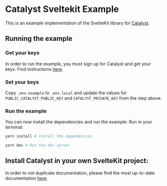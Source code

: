 # Catalyst Sveltekit Example

This is an example implementation of the SvelteKit library for [Catalyst](https://www.catalystmonitor.com).

## Running the example

### Get your keys

In order to run the example, you must sign up for Catalyst and get your keys. Find instructions [here](https://www.catalystmonitor.com/docs/signup).

### Set your keys

Copy `.env.example` to `.env.local` and update the values for `PUBLIC_CATALYST_PUBLIC_KEY` and `CATALYST_PRIVATE_KEY` from the step above.

### Run the example

You can now install the dependencies and run the example. Run in your terminal:

```bash
yarn install # Install the dependencies

yarn dev # Run the dev server.
```

## Install Catalyst in your own SvelteKit project:

In order to not duplicate documentation, please find the most up-to-date documentation [here](https://www.catalystmonitor.com/docs/install/javascript/sveltekit).
